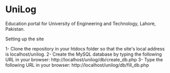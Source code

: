 # UniLog
Education portal for University of Engineering and Technology, Lahore, Pakistan.


Setting up the site

1- Clone the repository in your htdocs folder so that the site's local address is localhost/unilog.
2- Create the MySQL database by typing the following URL in your browser:
	http://localhost/unilog/db/create_db.php
3- Type the following URL in your browser:
	http://localhost/unilog/db/fill_db.php